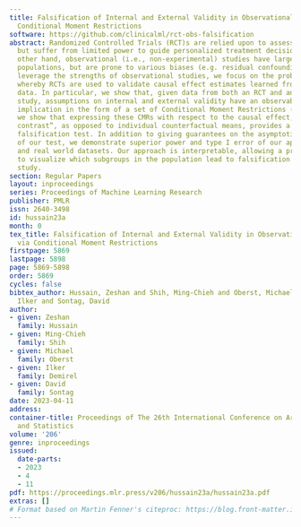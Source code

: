 ```yaml
---
title: Falsification of Internal and External Validity in Observational Studies via
  Conditional Moment Restrictions
software: https://github.com/clinicalml/rct-obs-falsification
abstract: Randomized Controlled Trials (RCT)s are relied upon to assess new treatments,
  but suffer from limited power to guide personalized treatment decisions. On the
  other hand, observational (i.e., non-experimental) studies have large and diverse
  populations, but are prone to various biases (e.g. residual confounding). To safely
  leverage the strengths of observational studies, we focus on the problem of falsification,
  whereby RCTs are used to validate causal effect estimates learned from observational
  data. In particular, we show that, given data from both an RCT and an observational
  study, assumptions on internal and external validity have an observable, testable
  implication in the form of a set of Conditional Moment Restrictions (CMRs). Further,
  we show that expressing these CMRs with respect to the causal effect, or “causal
  contrast”, as opposed to individual counterfactual means, provides a more reliable
  falsification test. In addition to giving guarantees on the asymptotic properties
  of our test, we demonstrate superior power and type I error of our approach on semi-synthetic
  and real world datasets. Our approach is interpretable, allowing a practitioner
  to visualize which subgroups in the population lead to falsification of an observational
  study.
section: Regular Papers
layout: inproceedings
series: Proceedings of Machine Learning Research
publisher: PMLR
issn: 2640-3498
id: hussain23a
month: 0
tex_title: Falsification of Internal and External Validity in Observational Studies
  via Conditional Moment Restrictions
firstpage: 5869
lastpage: 5898
page: 5869-5898
order: 5869
cycles: false
bibtex_author: Hussain, Zeshan and Shih, Ming-Chieh and Oberst, Michael and Demirel,
  Ilker and Sontag, David
author:
- given: Zeshan
  family: Hussain
- given: Ming-Chieh
  family: Shih
- given: Michael
  family: Oberst
- given: Ilker
  family: Demirel
- given: David
  family: Sontag
date: 2023-04-11
address:
container-title: Proceedings of The 26th International Conference on Artificial Intelligence
  and Statistics
volume: '206'
genre: inproceedings
issued:
  date-parts:
  - 2023
  - 4
  - 11
pdf: https://proceedings.mlr.press/v206/hussain23a/hussain23a.pdf
extras: []
# Format based on Martin Fenner's citeproc: https://blog.front-matter.io/posts/citeproc-yaml-for-bibliographies/
---
```

